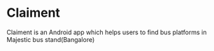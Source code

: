 # Claiment

Claiment is an Android app which helps users to find bus platforms 
in Majestic bus stand(Bangalore)
